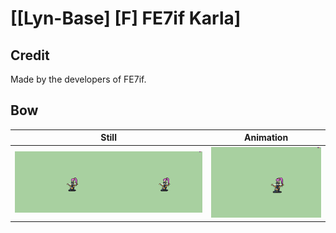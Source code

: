 # [\[Lyn-Base\] \[F\] FE7if Karla]

## Credit

Made by the developers of FE7if.
	
## Bow

| Still | Animation |
| :---: | :-------: |
| ![Bow still](./Bow_000.png) | ![Bow animation](./Bow.gif) |
